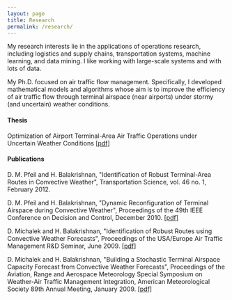 ```yaml
---
layout: page
title: Research
permalink: /research/
---
```

My research interests lie in the applications of operations research, including logistics and supply chains, transportation systems, machine learning, and data mining. I like working with large-scale systems and with lots of data.

My Ph.D. focused on air traffic flow management. Specifically, I developed mathematical models and algorithms whose aim is to improve the efficiency of air traffic flow through terminal airspace (near airports) under stormy (and uncertain) weather conditions.

#### Thesis

Optimization of Airport Terminal-Area Air Traffic Operations under Uncertain Weather Conditions [\[pdf\]](http://dianapfeil.com/docs/DianaPfeilThesis.pdf)


#### Publications

D. M. Pfeil and H. Balakrishnan, "Identification of Robust Terminal-Area Routes in Convective Weather", Transportation Science, vol. 46 no. 1, February 2012.

D. M. Pfeil and H. Balakrishnan, "Dynamic Reconfiguration of Terminal Airspace during Convective Weather", Proceedings of the 49th IEEE Conference on Decision and Control, December 2010. [\[pdf\]](docs/cdc2010_fix_movement.pdf)

D. Michalek and H. Balakrishnan, "Identification of Robust Routes using Convective Weather Forecasts", Proceedings of the USA/Europe Air Traffic Management R&D Seminar, June 2009. [\[pdf\]](docs/MichalekBalakrishnanATM2009.pdf)

D. Michalek and H. Balakrishnan, "Building a Stochastic Terminal Airspace Capacity Forecast from Convective Weather Forecasts", Proceedings of the Aviation, Range and Aerospace Meteorology Special Symposium on Weather-Air Traffic Management Integration, American Meteorological Society 89th Annual Meeting, January 2009. [\[pdf\]](docs/AMSpaper.pdf)
